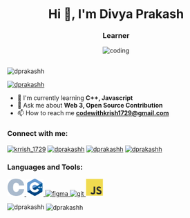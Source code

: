 <h1 align="center">Hi 👋, I'm Divya Prakash</h1>
<h3 align="center">Learner</h3>

<div align="center">
  <img alt="coding" width="400" src="https://media4.giphy.com/media/v1.Y2lkPTc5MGI3NjExeG80d2Y3NTFvOHdvZXB0cGxmbHF1a3NxMWc5a3N5MnV4c3hucDBoYiZlcD12MV9pbnRlcm5hbF9naWZfYnlfaWQmY3Q9Zw/Dh5q0sShxgp13DwrvG/giphy.gif">
</div>

<br>

<p align="left"> <img src="https://komarev.com/ghpvc/?username=dprakashh&label=Profile%20views&color=0e75b6&style=flat" alt="dprakashh" /> </p>

<p align="left"> <a href="https://github.com/ryo-ma/github-profile-trophy"><img src="https://github-profile-trophy.vercel.app/?username=dprakashh" alt="dprakashh" /></a> </p>

- 🌱 I'm currently learning **C++, Javascript**
- 💬 Ask me about **Web 3, Open Source Contribution**
- 📫 How to reach me **codewithkrish1729@gmail.com**

<h3 align="left">Connect with me:</h3>
<p align="left">
<a href="https://instagram.com/krrish_1729" target="blank"><img align="center" src="https://raw.githubusercontent.com/rahuldkjain/github-profile-readme-generator/master/src/images/icons/Social/instagram.svg" alt="krrish_1729" height="30" width="40" /></a>
<a href="https://www.youtube.com/c/dprakashh" target="blank"><img align="center" src="https://raw.githubusercontent.com/rahuldkjain/github-profile-readme-generator/master/src/images/icons/Social/youtube.svg" alt="dprakashh" height="30" width="40" /></a>
<a href="https://www.codechef.com/users/dprakashh" target="blank"><img align="center" src="https://cdn.jsdelivr.net/npm/simple-icons@3.1.0/icons/codechef.svg" alt="dprakashh" height="30" width="40" /></a>
<a href="https://codeforces.com/profile/dprakashh" target="blank"><img align="center" src="https://raw.githubusercontent.com/rahuldkjain/github-profile-readme-generator/master/src/images/icons/Social/codeforces.svg" alt="dprakashh" height="30" width="40" /></a>
</p>

<h3 align="left">Languages and Tools:</h3>
<p align="left"> <a href="https://www.cprogramming.com/" target="_blank" rel="noreferrer"> <img src="https://raw.githubusercontent.com/devicons/devicon/master/icons/c/c-original.svg" alt="c" width="40" height="40"/> </a> <a href="https://www.w3schools.com/cpp/" target="_blank" rel="noreferrer"> <img src="https://raw.githubusercontent.com/devicons/devicon/master/icons/cplusplus/cplusplus-original.svg" alt="cplusplus" width="40" height="40"/> </a> <a href="https://www.figma.com/" target="_blank" rel="noreferrer"> <img src="https://www.vectorlogo.zone/logos/figma/figma-icon.svg" alt="figma" width="40" height="40"/> </a> <a href="https://git-scm.com/" target="_blank" rel="noreferrer"> <img src="https://www.vectorlogo.zone/logos/git-scm/git-scm-icon.svg" alt="git" width="40" height="40"/> </a> <a href="https://developer.mozilla.org/en-US/docs/Web/JavaScript" target="_blank" rel="noreferrer"> <img src="https://raw.githubusercontent.com/devicons/devicon/master/icons/javascript/javascript-original.svg" alt="javascript" width="40" height="40"/> </a> </p>

<p><img align="left" src="https://github-readme-stats.vercel.app/api/top-langs?username=dprakashh&show_icons=true&locale=en&layout=compact" alt="dprakashh" /></p>

<p>&nbsp;<img align="center" src="https://github-readme-stats.vercel.app/api?username=dprakashh&show_icons=true&locale=en" alt="dprakashh" /></p>
